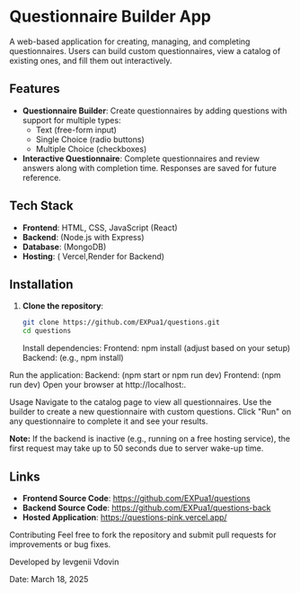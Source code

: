 # Questionnaire Builder App

A web-based application for creating, managing, and completing questionnaires. Users can build custom questionnaires, view a catalog of existing ones, and fill them out interactively.

## Features
- **Questionnaire Builder**: Create questionnaires by adding questions with support for multiple types:
  - Text (free-form input)
  - Single Choice (radio buttons)
  - Multiple Choice (checkboxes)
- **Interactive Questionnaire**: Complete questionnaires and review answers along with completion time. Responses are saved for future reference.

## Tech Stack
- **Frontend**: HTML, CSS, JavaScript (React)
- **Backend**: (Node.js with Express)
- **Database**: (MongoDB)
- **Hosting**: ( Vercel,Render for Backend)

## Installation
1. **Clone the repository**:
   ```bash
   git clone https://github.com/EXPua1/questions.git
   cd questions
   ```

   Install dependencies:
Frontend: npm install (adjust based on your setup)
Backend: (e.g., npm install)

Run the application:
Backend: (npm start or npm run dev)
Frontend: (npm run dev)
Open your browser at http://localhost:<port>.


 
Usage
Navigate to the catalog page to view all questionnaires.
Use the builder to create a new questionnaire with custom questions.
Click "Run" on any questionnaire to complete it and see your results.

**Note:** If the backend is inactive (e.g., running on a free hosting service), the first request may take up to 50 seconds due to server wake-up time.


## Links
- **Frontend Source Code**: [<https://github.com/EXPua1/questions>](#)
- **Backend Source Code**: [<https://github.com/EXPua1/questions-back>](#)
- **Hosted Application**: [<https://questions-pink.vercel.app/>](#)

Contributing
Feel free to fork the repository and submit pull requests for improvements or bug fixes.


Developed by Ievgenii Vdovin

Date: March 18, 2025
